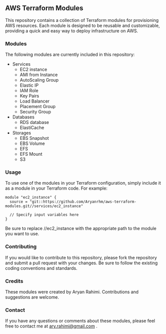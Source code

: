 ## AWS Terraform Modules
This repository contains a collection of Terraform modules for provisioning AWS resources. Each module is designed to be reusable and customizable, providing a quick and easy way to deploy infrastructure on AWS.

### Modules
The following modules are currently included in this repository:

* Services
  * EC2 instance
  * AMI from Instance
  * AutoScaling Group
  * Elastic IP
  * IAM Role
  * Key Pairs
  * Load Balancer
  * Placement Group
  * Security Group
* Databases
  * RDS database
  * ElastiCache
* Storages
  * EBS Snapshot
  * EBS Volume
  * EFS
  * EFS Mount
  * S3



### Usage
To use one of the modules in your Terraform configuration, simply include it as a module in your Terraform code. For example:

```
module "ec2_instance" {
  source = "git::https://github.com/Aryanrhm/aws-terraform-modules.git//services/ec2_instance"

  // Specify input variables here
}
```

Be sure to replace //ec2_instance with the appropriate path to the module you want to use.



### Contributing
If you would like to contribute to this repository, please fork the repository and submit a pull request with your changes. Be sure to follow the existing coding conventions and standards.

### Credits
These modules were created by Aryan Rahimi. Contributions and suggestions are welcome.

### Contact
If you have any questions or comments about these modules, please feel free to contact me at ary.rahimi@gmail.com .
